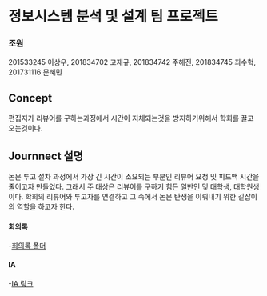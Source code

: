 # 정보시스템 분석 및 설계 팀 프로젝트

### 조원
201533245 이상우,
201834702 고재규,
201834742 주해진,
201834745 최수혁,
201731116 문혜민

## Concept
편집지가 리뷰어를 구하는과정에서 시간이 지체되는것을 방지하기위해서 학회를 끌고오는것이다.

## Journnect 설명
논문 투고 절차 과정에서 가장 긴 시간이 소요되는 부분인 리뷰어 요청 및 피드백 시간을 줄이고자 만들었다. 그래서 주 대상은 리뷰어를 구하기 힘든 일반인 및 대학생, 대학원생이다. 학회의 리뷰어와 투고자를 연결하고 그 속에서 논문 탄생을 이뤄내기 위한 길잡이의 역할을 하고자 한다.


#### 회의록
-[회의록 폴더](./com/abb.txt)

#### IA
-[IA 링크](https://docs.google.com/spreadsheets/d/1AkB7Hc_xubRsbOp3B6Buha5o9dTmse0DKw8SU0Bai88/edit?usp=sharing)
